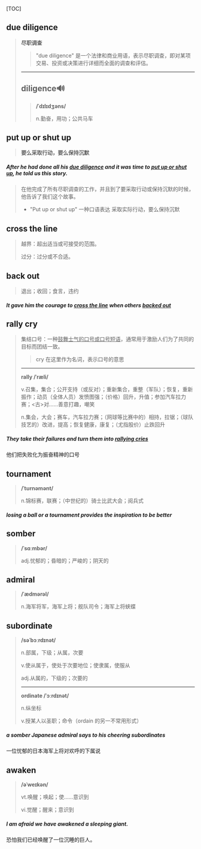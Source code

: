 [TOC]

## due diligence

> **尽职调查**
>
> > "due diligence" 是一个法律和商业用语，表示尽职调查，即对某项交易、投资或决策进行详细而全面的调查和评估。
>
> ---
>
> ## diligence🔊
>
> > **/ˈdɪlɪdʒəns/**
> >
> > n.勤奋，用功；公共马车

## put up or shut up

> **要么采取行动，要么保持沉默**

##### After he had done all his **<u>due diligence</u>** and it was time to **<u>put up or shut up</u>**, he told us this story.

> 在他完成了所有尽职调查的工作，并且到了要采取行动或保持沉默的时候，他告诉了我们这个故事。
>
> - "Put up or shut up" 一种口语表达	采取实际行动，要么保持沉默

## cross the line

> 越界：超出适当或可接受的范围。
>
> 过分：过分或不合适。

## back out

> 退出；收回；食言，违约

##### It gave him the courage to <u>**cross the line**</u> when others **<u>backed out</u>**

## rally cry

> 集结口号：一种<u>鼓舞士气的口号或口号短语</u>，通常用于激励人们为了共同的目标而团结一致。
>
> > cry 在这里作为名词，表示口号的意思
>
> ---
>
> **rally	/ˈræli/**
>
> v.召集，集合；公开支持（或反对）；重新集合，重整（军队）；恢复，重新振作；动员（全体人员）发愤图强；（价格）回升，升值；参加汽车拉力赛；<古>对……善意打趣，嘲笑
>
> n.集会，大会；赛车，汽车拉力赛；（网球等比赛中的）相持，拉锯；（球队技艺的）改进，提高；恢复健康，康复；（尤指股价）止跌回升

##### They take their failures and turn them into <u>**rallying cries**</u>

他们把失败化为振奋精神的口号

## tournament

> **/ˈtʊrnəmənt/**
>
> n.锦标赛，联赛；（中世纪的）骑士比武大会；阅兵式

##### losing a ball or a **tournament** provides the inspiration to be better

## somber

> **/ˈsɑːmbər/**
>
> adj.忧郁的；昏暗的；严峻的；阴天的

## admiral

> **/ˈædmərəl/**
>
> n.海军将军，海军上将；舰队司令；海军上将蛱蝶

## subordinate

> **/səˈbɔːrdɪnət/**
>
> n.部属，下级；从属，次要
>
> v.使从属于，使处于次要地位；使隶属，使服从
>
> adj.从属的，下级的；次要的
>
> ---
>
> **ordinate	/ˈɔːrdɪnət/**
>
> n.纵坐标
>
> v.授某人以圣职；命令（ordain 的另一不常用形式）

##### a **somber** Japanese **admiral** says to his cheering subordinates

一位忧郁的日本海军上将对欢呼的下属说

## awaken

> **/əˈweɪkən/**
>
> vt.唤醒；唤起；使……意识到
>
> vi.觉醒；醒来；意识到

##### I am afraid we have **awakened** a sleeping giant.

恐怕我们已经唤醒了一位沉睡的巨人。
